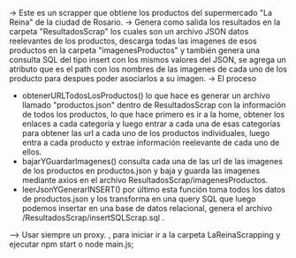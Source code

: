 -> Este es un scrapper que obtiene los productos del supermercado "La Reina" de la ciudad de Rosario.
-> Genera como salida los resultados en la carpeta "ResultadosScrap" los cuales son un archivo JSON datos reelevantes
de los productos, descarga todas las imagenes de esos productos en la carpeta "imagenesProductos" y también genera 
una consulta SQL del tipo insert con los mismos valores del JSON, se agrega un atributo que es el path con los nombres
de las imagenes de cada uno de los producto para despues poder asociarlos a su imagen.
-> El proceso 
- obtenerURLTodosLosProductos() lo que hace es generar un archivo llamado "productos.json" dentro de ResultadosScrap con la
  información de todos los productos, lo que hace primero es ir a la home, obtener los enlaces a cada categoría y luego entrar
  a cada una de esas categorías para obtener las url a cada uno de los productos individuales, luego entra a cada producto y 
  extrae información reelevante de cada uno de ellos.
- bajarYGuardarImagenes() consulta cada una de las url de las imagenes de los productos en productos.json y baja y guarda las imagenes
  mediante axios en el archivo ResultadosScrap/imagenesProductos.
- leerJsonYGenerarINSERT() por último esta función toma todos los datos de productos.json y los transforma en una query SQL que luego
  podemos insertar en una base de datos relacional, genera el archivo /ResultadosScrap/insertSQLScrap.sql .

--> Usar siempre un proxy. , para iniciar ir a la carpeta LaReinaScrapping y ejecutar npm start o node main.js;